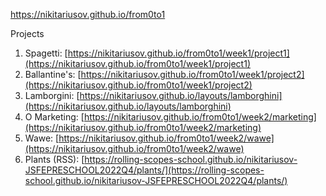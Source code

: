 https://nikitariusov.github.io/from0to1


Projects
1. Spagetti: [https://nikitariusov.github.io/from0to1/week1/project1](https://nikitariusov.github.io/from0to1/week1/project1)
2.  Ballantine's: [https://nikitariusov.github.io/from0to1/week1/project2](https://nikitariusov.github.io/from0to1/week1/project2)
3. Lamborgini: [https://nikitariusov.github.io/layouts/lamborghini](https://nikitariusov.github.io/layouts/lamborghini)
4. O Marketing: [https://nikitariusov.github.io/from0to1/week2/marketing](https://nikitariusov.github.io/from0to1/week2/marketing)
5. Wawe: [https://nikitariusov.github.io/from0to1/week2/wawe](https://nikitariusov.github.io/from0to1/week2/wawe)
6. Plants (RSS): [https://rolling-scopes-school.github.io/nikitariusov-JSFEPRESCHOOL2022Q4/plants/](https://rolling-scopes-school.github.io/nikitariusov-JSFEPRESCHOOL2022Q4/plants/)